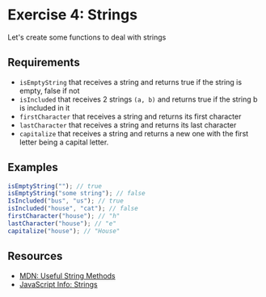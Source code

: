 # Exercise 4: Strings

Let's create some functions to deal with strings

## Requirements

- `isEmptyString` that receives a string and returns true if the string is empty, false if not
- `isIncluded` that receives 2 strings `(a, b)` and returns true if the string b is included in it
- `firstCharacter` that receives a string and returns its first character
- `lastCharacter` that receives a string and returns its last character
- `capitalize` that receives a string and returns a new one with the first letter being a capital letter.

## Examples

```js
isEmptyString(""); // true
isEmptyString("some string"); // false
IsIncluded("bus", "us"); // true
isIncluded("house", "cat"); // false
firstCharacter("house"); // "h"
lastCharacter("house"); // "e"
capitalize("house"); // "House"
```

## Resources

- [MDN: Useful String Methods](https://developer.mozilla.org/en-US/docs/Learn/JavaScript/First_steps/Useful_string_methods)
- [JavaScript Info: Strings](https://javascript.info/string)
